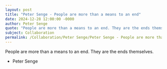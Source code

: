 ```yaml
---
layout: post
title: "Peter Senge - People are more than a means to an end"
date: 2024-12-28 12:00:00 -0000
author: Peter Senge
quote: "People are more than a means to an end. They are the ends themselves."
subject: Collaboration
permalink: /Collaboration/Peter Senge/Peter Senge - People are more than a means to an end
---
```


People are more than a means to an end. They are the ends themselves.

- Peter Senge
